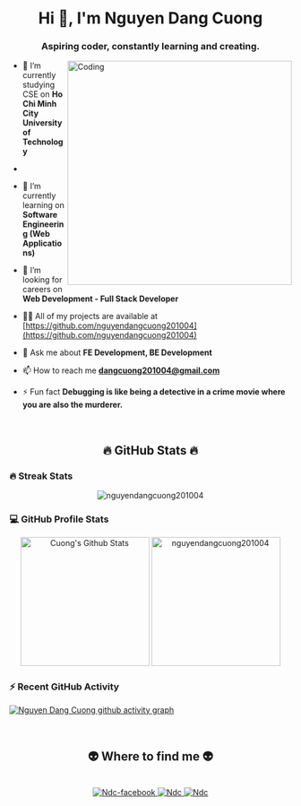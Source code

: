 <h1 align="center">Hi 👋, I'm Nguyen Dang Cuong</h1>
<h3 align="center">Aspiring coder, constantly learning and creating.</h3>

<img align="right" alt="Coding" width="400" src="https://cdn.dribbble.com/users/1162077/screenshots/3848914/programmer.gif">


- 🔭 I’m currently studying CSE on **Ho Chi Minh City University of Technology**
- 
- 🔭 I’m currently learning on **Software Engineering (Web Applications)**

- 👯 I’m looking for careers on **Web Development - Full Stack Developer**

- 👨‍💻 All of my projects are available at [https://github.com/nguyendangcuong201004](https://github.com/nguyendangcuong201004)

- 💬 Ask me about **FE Development, BE Development**

- 📫 How to reach me **dangcuong201004@gmail.com**

- ⚡ Fun fact **Debugging is like being a detective in a crime movie where you are also the murderer.**

<br>

<h2 align="center">🔥 GitHub Stats 🔥</h2>

<h3> 🔥 Streak Stats</h3>

<p align="center"><img src="github-readme-streak-stats.herokuapp.com?user=nguyendangcuong201004&theme=tokyonight_duo" alt="nguyendangcuong201004" /></p>

<h3>💻 GitHub Profile Stats</h3>

<p align="center">
    <a href="https://github.com/anuraghazra/github-readme-stats">
	    <img alt="Cuong's Github Stats" src="https://github-readme-stats-sigma-five.vercel.app/api?username=nguyendangcuong201004&show_icons=true&count_private=true&locale=en&theme=tokyonight&layout=compact" height="230px"/></a>
	  <img src="https://github-readme-stats-sigma-five.vercel.app/api/top-langs?username=nguyendangcuong201004&langs_count=5&show_icons=true&locale=en&theme=tokyonight" alt="nguyendangcuong201004" height="230px"/>

<br>
  
<h3>⚡ Recent GitHub Activity</h3>
	
[![Nguyen Dang Cuong github activity graph](https://github-readme-activity-graph.vercel.app/graph?username=nguyendangcuong201004&theme=tokyo-night&area=true)](https://github.com/khasang12-khmt/github-readme-activity-graph)
 


<p align="left">
<br>
<h2 align="center">👽 Where to find me 👽</h2>
<br>
<!-- https://icons8.com -->
<div align="center">
  <a href="https://www.facebook.com/ndcisme" target="blank">
    <img src="https://img.icons8.com/bubbles/100/000000/facebook-new.png" alt="Ndc-facebook" />
  </a>
  <a href="https://www.linkedin.com/in/nguyen-dang-cuong-8b6665322/" target="blank">
    <img src="https://img.icons8.com/bubbles/100/000000/linkedin.png" alt="Ndc" />
  </a>
  <a href="mailto:dangcuong201004@gmail.com" target="top">
    <img src="https://img.icons8.com/bubbles/100/000000/apple-mail.png" alt="Ndc" />
  </a>
</div>
</p>

<br>
